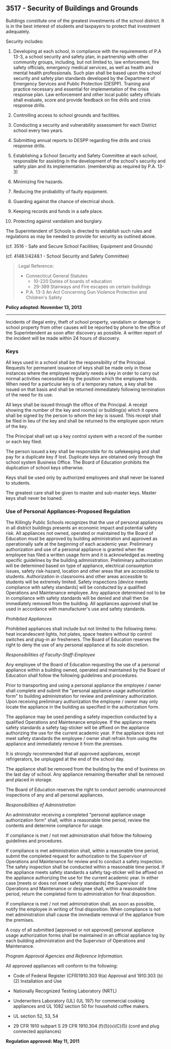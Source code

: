 ## 3517 - Security of Buildings and Grounds

Buildings constitute one of the greatest investments of the school district. It is in the best interest of students and taxpayers to protect that investment adequately.

Security includes:

1.  Developing at each school, in compliance with the requirements of P.A 13-3, a school security and safety plan, in partnership with other community groups, including, but not limited to, law enforcement, fire safety officials, emergency medical services, as well as health and mental health professionals. Such plan shall be based upon the school security and safety plan standards developed by the Department of Emergency Services and Public Protection (DESPP).  Training and practice necessary and essential for implementation of the crisis response plan.  Law enforcement and other local public safety officials shall evaluate, score and provide feedback on fire drills and crisis response drills.

2.  Controlling access to school grounds and facilities.

3.  Conducting a security and vulnerability assessment for each District school every two years.

4.  Submitting annual reports to DESPP regarding fire drills and crisis response drills.

5.  Establishing a School Security and Safety Committee at each school, responsible for assisting in the development of the school's security and safety plan and its implementation. (membership as required by P.A. 13-3)

6.  Minimizing fire hazards.

7.  Reducing the probability of faulty equipment.

8.  Guarding against the chance of electrical shock.

9.  Keeping records and funds in a safe place.

10.  Protecting against vandalism and burglary.

The Superintendent of Schools is directed to establish such rules and regulations as may be needed to provide for security as outlined above.

(cf. 3516 - Safe and Secure School Facilities; Equipment and Grounds)

(cf. 4148.1/4248.1 - School Security and Safety Committee)

> Legal Reference:
> 
> * Connecticut General Statutes
>   * 10-220 Duties of boards of education
>   * 29-389 Stairways and Fire escapes on certain buildings
> * P.A. 13-3 An Act Concerning Gun Violence Protection and Children's Safety

**Policy adopted: November 13, 2013**

---

Incidents of illegal entry, theft of school property, vandalism or damage to school property from other causes will be reported by phone to the office of the Superintendent as soon after discovery as possible. A written report of the incident will be made within 24 hours of discovery.

### Keys

All keys used in a school shall be the responsibility of the Principal. Requests for permanent issuance of keys shall be made only in those instances where the employee regularly needs a key in order to carry out normal activities necessitated by the position which the employee holds. When need for a particular key is of a temporary nature, a key shall be issued on that basis and shall be returned immediately following termination of the need for its use.

All keys shall be issued through the office of the Principal. A receipt showing the number of the key and room(s) or building(s) which it opens shall be signed by the person to whom the key is issued. This receipt shall be filed in lieu of the key and shall be returned to the employee upon return of the key.

The Principal shall set up a key control system with a record of the number or each key filed.

The person issued a key shall be responsible for its safekeeping and shall pay for a duplicate key if lost. Duplicate keys are obtained only through the school system Business Office. The Board of Education prohibits the duplication of school keys otherwise.

Keys shall be used only by authorized employees and shall never be loaned to students.

The greatest care shall be given to master and sub-master keys.  Master keys shall never be loaned.

### Use of Personal Appliances-Proposed Regulation

The Killingly Public Schools recognizes that the use of personal appliances in all district buildings presents an economic impact and potential safety risk. All appliances not owned, operated or maintained by the Board of Education must be approved by building administration and approved as operationally safe at the beginning of each academic year. Preliminary authorization and use of a personal appliance is granted when the employee has filed a written usage form and it is acknowledged as meeting specific guidelines by the building administration. Preliminary authorization will be determined based on type of appliance, electrical consumption issues, safety risk-hazard, location and other areas that are accessible to students. Authorization in classrooms and other areas accessible to students will be extremely limited. Safety inspections [device meets compliance with safety standards] will be conducted by a qualified Operations and Maintenance employee. Any appliance determined not to be in compliance with safety standards will be denied and shall then be immediately removed from the building. All appliances approved shall be used in accordance with manufacturer's use and safety standards.

_Prohibited Appliances_

Prohibited appliances shall include but not limited to the following items:  heat incandescent lights, hot plates, space heaters without tip control switches and plug-in air fresheners. The Board of Education reserves the right to deny the use of any personal appliance at its sole discretion. 

_Responsibilities of Faculty-Staff-Employee_

Any employee of the Board of Education requesting the use of a personal appliance within a building owned, operated and maintained by the Board of Education shall follow the following guidelines and procedures.

Prior to transporting and using a personal appliance the employee / owner shall complete and submit the "personal appliance usage authorization form" to building administration for review and preliminary authorization. Upon receiving preliminary authorization the employee / owner may only locate the appliance in the building as specified in the authorization form.

The appliance may be used pending a safety inspection conducted by a qualified Operations and Maintenance employee. If the appliance meets safety standards a safety tag-sticker will be affixed on the appliance authorizing the use for the current academic year. If the appliance does not meet safety standards the employee / owner shall refrain from using the appliance and immediately remove it from the premises. 

It is strongly recommended that all approved appliances, except refrigerators, be unplugged at the end of the school day.

The appliance shall be removed from the building by the end of business on the last day of school. Any appliance remaining thereafter shall be removed and placed in storage.

The Board of Education reserves the right to conduct periodic unannounced inspections of any and all personal appliances.

_Responsibilities of Administration_

An administrator receiving a completed "personal appliance usage authorization form" shall, within a reasonable time period, review the contents and determine compliance for usage.

If compliance is met / not met administration shall follow the following guidelines and procedures.

If compliance is met administration shall, within a reasonable time period, submit the completed request for authorization to the Supervisor of Operations and Maintenance for review and to conduct a safety inspection. The safety inspection shall be conducted within a reasonable time period. If the appliance meets safety standards a safety tag-sticker will be affixed on the appliance authorizing the use for the current academic year. In either case [meets or does not meet safety standards] the Supervisor of Operations and Maintenance or designee shall, within a reasonable time period, return the completed form to administration for final disposition.

If compliance is met / not met administration shall, as soon as possible, notify the employee in writing of final disposition. When compliance is not met administration shall cause the immediate removal of the appliance from the premises.

A copy of all submitted [approved or not approved] personal appliance usage authorization forms shall be maintained in an official appliance log by each building administration and the Supervisor of Operations and Maintenance.

_Program Approval Agencies and Reference Information._

All approved appliances will conform to the following:

*  Code of Federal Register (CFR)1910.303 9(a) Approval and 1910.303 (b)(2) Installation and Use

*  Nationally Recognized Testing Laboratory (NRTL)

*  Underwriters Laboratory (UL) (UL 197) for commercial cooking appliances and UL 1082 section 50 for household coffee makers.

*  UL section 52, 53, 54

*  29 CFR 1910 subpart S 29 CFR 1910.304 (f)(5)(v)(C)(5) (cord and plug connected appliances)

**Regulation approved:  May 11, 2011**
